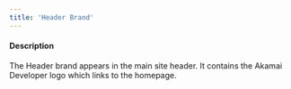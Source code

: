 ```yaml
---
title: 'Header Brand'
---
```

#### Description
The Header brand appears in the main site header. It contains the Akamai Developer logo which links to the homepage.


